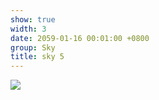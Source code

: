 ```yaml
---
show: true
width: 3
date: 2059-01-16 00:01:00 +0800
group: Sky
title: sky 5
---
```

<div>
<a href="/assets/images/photos/sky/DSC07437.jpg" target="_blank">
    <img data-src="/assets/images/photos/sky/DSC07437.jpg" class="lazy w-100 rounded-xl" src="{{ '/assets/images/empty_300x200.png' | relative_url }}">
</a>
</div>
